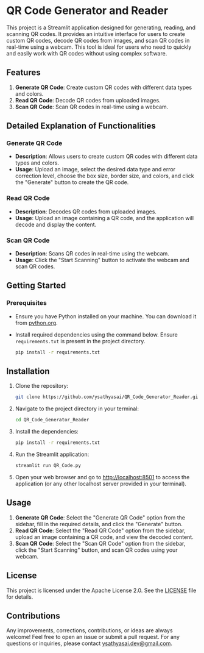 # QR Code Generator and Reader

This project is a Streamlit application designed for generating, reading, and scanning QR codes. It provides an intuitive interface for users to create custom QR codes, decode QR codes from images, and scan QR codes in real-time using a webcam. This tool is ideal for users who need to quickly and easily work with QR codes without using complex software.

## Features

1. **Generate QR Code**: Create custom QR codes with different data types and colors.
2. **Read QR Code**: Decode QR codes from uploaded images.
3. **Scan QR Code**: Scan QR codes in real-time using a webcam.

## Detailed Explanation of Functionalities

### Generate QR Code
- **Description**: Allows users to create custom QR codes with different data types and colors.
- **Usage**: Upload an image, select the desired data type and error correction level, choose the box size, border size, and colors, and click the "Generate" button to create the QR code.

### Read QR Code
- **Description**: Decodes QR codes from uploaded images.
- **Usage**: Upload an image containing a QR code, and the application will decode and display the content.

### Scan QR Code
- **Description**: Scans QR codes in real-time using the webcam.
- **Usage**: Click the "Start Scanning" button to activate the webcam and scan QR codes.

## Getting Started

### Prerequisites
- Ensure you have Python installed on your machine. You can download it from [python.org](https://www.python.org/downloads/).

- Install required dependencies using the command below. Ensure `requirements.txt` is present in the project directory.

   ```sh
   pip install -r requirements.txt
   ```

## Installation
1. Clone the repository:
   ```sh
   git clone https://github.com/ysathyasai/QR_Code_Generator_Reader.git
   ```
2. Navigate to the project directory in your terminal:
   ```sh
   cd QR_Code_Generator_Reader
   ```

3. Install the dependencies:
   ```sh
   pip install -r requirements.txt
   ```

4. Run the Streamlit application:
   ```sh
   streamlit run QR_Code.py
   ```

5. Open your web browser and go to [http://localhost:8501](http://localhost:8501) to access the application (or any other localhost server provided in your terminal).

## Usage
1. **Generate QR Code**: Select the "Generate QR Code" option from the sidebar, fill in the required details, and click the "Generate" button.
2. **Read QR Code**: Select the "Read QR Code" option from the sidebar, upload an image containing a QR code, and view the decoded content.
3. **Scan QR Code**: Select the "Scan QR Code" option from the sidebar, click the "Start Scanning" button, and scan QR codes using your webcam.

## License

This project is licensed under the Apache License 2.0. See the [LICENSE](https://github.com/ysathyasai/QR-Code/blob/main/LICENSE) file for details.

## Contributions

Any improvements, corrections, contributions, or ideas are always welcome! Feel free to open an issue or submit a pull request. For any questions or inquiries, please contact [ysathyasai.dev@gmail.com](mailto:ysathyasai.dev@gmail.com).